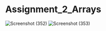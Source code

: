 # Assignment_2_Arrays
![Screenshot (352)](https://github.com/user-attachments/assets/51b18917-f606-443e-bff9-cda980d3e78d)
![Screenshot (353)](https://github.com/user-attachments/assets/d4f8a8e7-17c3-4b2b-8d65-f2594b9efb95)
